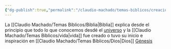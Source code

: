 ```yaml
---
{"dg-publish":true,"permalink":"/claudio-machado/temas-biblicos/creacion/"}
---
```


La [[Claudio Machado/Temas Bíblicos/Biblia\|Biblia]] explica desde el principio que todo lo que conocemos desdé el [universo](https://wol.jw.org/es/wol/d/r4/lp-s/1101985019?q=universo&p=par) y la [[Claudio Machado/Temas Bíblicos/vida\|vida]] fue creado o tuvo su inicio e inspiración en [[Claudio Machado/Temas Bíblicos/Dios\|Dios]] [Génesis](https://wol.jw.org/es/wol/b/r4/lp-s/nwtsty/1/1)